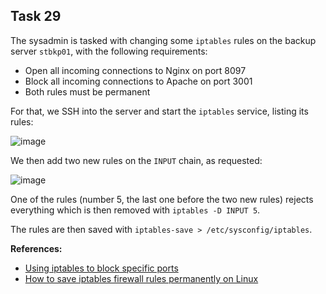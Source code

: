 ## Task 29

The sysadmin is tasked with changing some `iptables` rules on the backup server `stbkp01`, with the following requirements:
- Open all incoming connections to Nginx on port 8097
- Block all incoming connections to Apache on port 3001
- Both rules must be permanent

For that, we SSH into the server and start the `iptables` service, listing its rules:

![image](https://github.com/kmilach/kodekloud-engineer/assets/53876300/137a899d-0c23-49c3-a096-6b70632b5a3c)

We then add two new rules on the `INPUT` chain, as requested:

![image](https://github.com/kmilach/kodekloud-engineer/assets/53876300/93cc7372-48e5-450f-b023-cca9a3322b52)

One of the rules (number 5, the last one before the two new rules) rejects everything which is then removed with `iptables -D INPUT 5`.

The rules are then saved with `iptables-save > /etc/sysconfig/iptables`.

**References:**
- [Using iptables to block specific ports](https://www.ibm.com/support/pages/using-iptables-block-specific-ports)
- [How to save iptables firewall rules permanently on Linux](https://www.cyberciti.biz/faq/how-to-save-iptables-firewall-rules-permanently-on-linux/)
